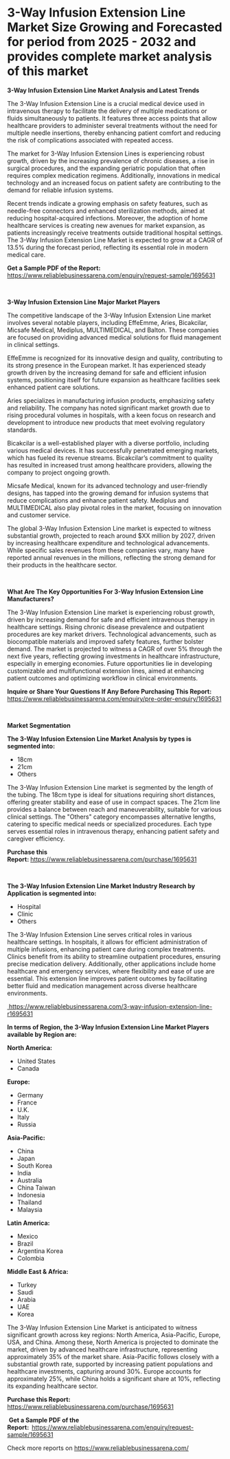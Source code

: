 <p><h1>3-Way Infusion Extension Line Market Size Growing and Forecasted for period from 2025 - 2032 and provides complete market analysis of this market</h1></p><p><strong>3-Way Infusion Extension Line Market Analysis and Latest Trends</strong></p>
<p><p>The 3-Way Infusion Extension Line is a crucial medical device used in intravenous therapy to facilitate the delivery of multiple medications or fluids simultaneously to patients. It features three access points that allow healthcare providers to administer several treatments without the need for multiple needle insertions, thereby enhancing patient comfort and reducing the risk of complications associated with repeated access.</p><p>The market for 3-Way Infusion Extension Lines is experiencing robust growth, driven by the increasing prevalence of chronic diseases, a rise in surgical procedures, and the expanding geriatric population that often requires complex medication regimens. Additionally, innovations in medical technology and an increased focus on patient safety are contributing to the demand for reliable infusion systems.</p><p>Recent trends indicate a growing emphasis on safety features, such as needle-free connectors and enhanced sterilization methods, aimed at reducing hospital-acquired infections. Moreover, the adoption of home healthcare services is creating new avenues for market expansion, as patients increasingly receive treatments outside traditional hospital settings. The 3-Way Infusion Extension Line Market is expected to grow at a CAGR of 13.5% during the forecast period, reflecting its essential role in modern medical care.</p></p>
<p><strong>Get a Sample PDF of the Report:&nbsp;</strong> <a href="https://www.reliablebusinessarena.com/enquiry/request-sample/1695631?utm_campaign=1841&utm_medium=2&utm_source=Github&utm_content=ia&utm_term=08012025&utm_id=3-way-infusion-extension-line">https://www.reliablebusinessarena.com/enquiry/request-sample/1695631</a></p>
<p>&nbsp;</p>
<p><strong>3-Way Infusion Extension Line Major Market Players</strong></p>
<p><p>The competitive landscape of the 3-Way Infusion Extension Line market involves several notable players, including EffeEmme, Aries, Bicakcilar, Micsafe Medical, Mediplus, MULTIMEDICAL, and Balton. These companies are focused on providing advanced medical solutions for fluid management in clinical settings.</p><p>EffeEmme is recognized for its innovative design and quality, contributing to its strong presence in the European market. It has experienced steady growth driven by the increasing demand for safe and efficient infusion systems, positioning itself for future expansion as healthcare facilities seek enhanced patient care solutions.</p><p>Aries specializes in manufacturing infusion products, emphasizing safety and reliability. The company has noted significant market growth due to rising procedural volumes in hospitals, with a keen focus on research and development to introduce new products that meet evolving regulatory standards.</p><p>Bicakcilar is a well-established player with a diverse portfolio, including various medical devices. It has successfully penetrated emerging markets, which has fueled its revenue streams. Bicakcilar’s commitment to quality has resulted in increased trust among healthcare providers, allowing the company to project ongoing growth.</p><p>Micsafe Medical, known for its advanced technology and user-friendly designs, has tapped into the growing demand for infusion systems that reduce complications and enhance patient safety. Mediplus and MULTIMEDICAL also play pivotal roles in the market, focusing on innovation and customer service.</p><p>The global 3-Way Infusion Extension Line market is expected to witness substantial growth, projected to reach around $XX million by 2027, driven by increasing healthcare expenditure and technological advancements. While specific sales revenues from these companies vary, many have reported annual revenues in the millions, reflecting the strong demand for their products in the healthcare sector.</p></p>
<p>&nbsp;</p>
<p><strong>What Are The Key Opportunities For 3-Way Infusion Extension Line Manufacturers?</strong></p>
<p><p>The 3-Way Infusion Extension Line market is experiencing robust growth, driven by increasing demand for safe and efficient intravenous therapy in healthcare settings. Rising chronic disease prevalence and outpatient procedures are key market drivers. Technological advancements, such as biocompatible materials and improved safety features, further bolster demand. The market is projected to witness a CAGR of over 5% through the next five years, reflecting growing investments in healthcare infrastructure, especially in emerging economies. Future opportunities lie in developing customizable and multifunctional extension lines, aimed at enhancing patient outcomes and optimizing workflow in clinical environments.</p></p>
<p><strong>Inquire or Share Your Questions If Any Before Purchasing This Report:</strong> <a href="https://www.reliablebusinessarena.com/enquiry/pre-order-enquiry/1695631?utm_campaign=1841&utm_medium=2&utm_source=Github&utm_content=ia&utm_term=08012025&utm_id=3-way-infusion-extension-line">https://www.reliablebusinessarena.com/enquiry/pre-order-enquiry/1695631</a></p>
<p>&nbsp;</p>
<p><strong>Market Segmentation</strong></p>
<p><strong>The 3-Way Infusion Extension Line Market Analysis by types is segmented into:</strong></p>
<p><ul><li>18cm</li><li>21cm</li><li>Others</li></ul></p>
<p><p>The 3-Way Infusion Extension Line market is segmented by the length of the tubing. The 18cm type is ideal for situations requiring short distances, offering greater stability and ease of use in compact spaces. The 21cm line provides a balance between reach and maneuverability, suitable for various clinical settings. The "Others" category encompasses alternative lengths, catering to specific medical needs or specialized procedures. Each type serves essential roles in intravenous therapy, enhancing patient safety and caregiver efficiency.</p></p>
<p><strong>Purchase this Report:&nbsp;</strong><a href="https://www.reliablebusinessarena.com/purchase/1695631?utm_campaign=1841&utm_medium=2&utm_source=Github&utm_content=ia&utm_term=08012025&utm_id=3-way-infusion-extension-line">https://www.reliablebusinessarena.com/purchase/1695631</a></p>
<p>&nbsp;</p>
<p><strong>The 3-Way Infusion Extension Line Market Industry Research by Application is segmented into:</strong></p>
<p><ul><li>Hospital</li><li>Clinic</li><li>Others</li></ul></p>
<p><p>The 3-Way Infusion Extension Line serves critical roles in various healthcare settings. In hospitals, it allows for efficient administration of multiple infusions, enhancing patient care during complex treatments. Clinics benefit from its ability to streamline outpatient procedures, ensuring precise medication delivery. Additionally, other applications include home healthcare and emergency services, where flexibility and ease of use are essential. This extension line improves patient outcomes by facilitating better fluid and medication management across diverse healthcare environments.</p></p>
<p><a href="https://www.reliablebusinessarena.com/3-way-infusion-extension-line-r1695631?utm_campaign=1841&utm_medium=2&utm_source=Github&utm_content=ia&utm_term=08012025&utm_id=3-way-infusion-extension-line">&nbsp;https://www.reliablebusinessarena.com/3-way-infusion-extension-line-r1695631</a></p>
<p><strong>In terms of Region, the 3-Way Infusion Extension Line Market Players available by Region are:</strong></p>
<p>
    <p> <strong> North America: </strong>
        <ul>
            <li>United States</li>
            <li>Canada</li>
        </ul>
        </p> 
    <p> <strong> Europe: </strong>
        <ul>
            <li>Germany</li>
            <li>France</li>
            <li>U.K.</li>
            <li>Italy</li>
            <li>Russia</li>
        </ul>
        </p> 
    <p> <strong> Asia-Pacific: </strong>
        <ul>
            <li>China</li>
            <li>Japan</li>
            <li>South Korea</li>
            <li>India</li>
            <li>Australia</li>
            <li>China Taiwan</li>
            <li>Indonesia</li>
            <li>Thailand</li>
            <li>Malaysia</li>
        </ul>
        </p> 
    <p> <strong> Latin America: </strong>
        <ul>
            <li>Mexico</li>
            <li>Brazil</li>
            <li>Argentina Korea</li>
            <li>Colombia</li>
        </ul>
        </p> 
    <p> <strong> Middle East & Africa: </strong>
        <ul>
            <li>Turkey</li>
            <li>Saudi</li>
            <li>Arabia</li>
            <li>UAE</li>
            <li>Korea</li>
        </ul>
    </p>
    </p>
<p><p>The 3-Way Infusion Extension Line Market is anticipated to witness significant growth across key regions: North America, Asia-Pacific, Europe, USA, and China. Among these, North America is projected to dominate the market, driven by advanced healthcare infrastructure, representing approximately 35% of the market share. Asia-Pacific follows closely with a substantial growth rate, supported by increasing patient populations and healthcare investments, capturing around 30%. Europe accounts for approximately 25%, while China holds a significant share at 10%, reflecting its expanding healthcare sector.</p></p>
<p><strong>Purchase this Report: </strong><a href="https://www.reliablebusinessarena.com/purchase/1695631?utm_campaign=1841&utm_medium=2&utm_source=Github&utm_content=ia&utm_term=08012025&utm_id=3-way-infusion-extension-line">https://www.reliablebusinessarena.com/purchase/1695631</a></p>
<p>&nbsp;<strong>Get a Sample PDF of the Report:&nbsp;&nbsp;</strong><a href="https://www.reliablebusinessarena.com/enquiry/request-sample/1695631?utm_campaign=1841&utm_medium=2&utm_source=Github&utm_content=ia&utm_term=08012025&utm_id=3-way-infusion-extension-line">https://www.reliablebusinessarena.com/enquiry/request-sample/1695631</a></p>
<p><strong></strong></p>
<p>Check more reports on <a href="https://www.reliablebusinessarena.com/?utm_campaign=1841&utm_medium=2&utm_source=Github&utm_content=ia&utm_term=08012025&utm_id=3-way-infusion-extension-line">https://www.reliablebusinessarena.com/</a></p>